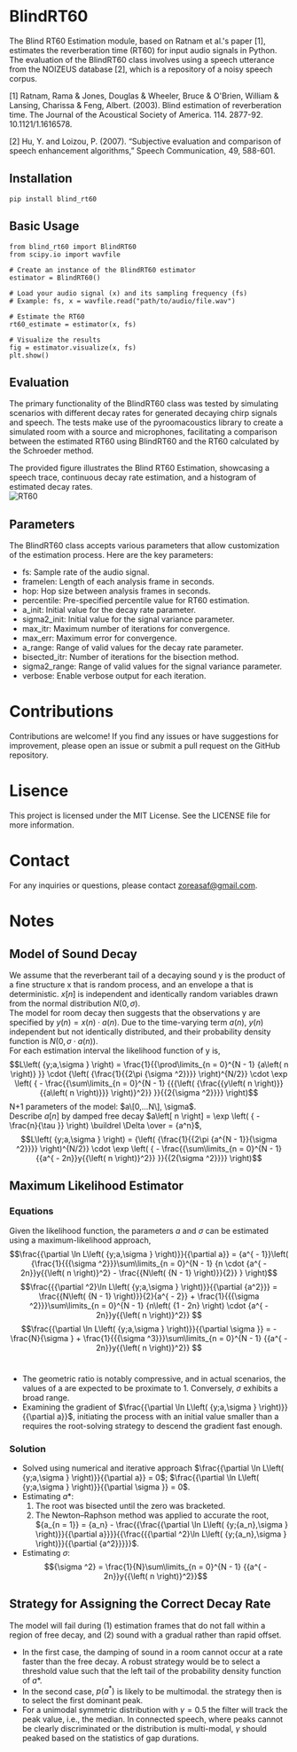 # BlindRT60
The Blind RT60 Estimation module, based on Ratnam et al.'s paper [1], estimates the reverberation time (RT60) for input audio signals in Python.
The evaluation of the BlindRT60 class involves using a speech utterance from the NOIZEUS database [2], which is a repository of a noisy speech corpus. 

[1] Ratnam, Rama & Jones, Douglas & Wheeler, Bruce & O'Brien, William & Lansing, Charissa & Feng, Albert. (2003). Blind estimation of reverberation time. The Journal of the Acoustical Society of America. 114. 2877-92. 10.1121/1.1616578. 

[2] Hu, Y. and Loizou, P. (2007). “Subjective evaluation and comparison of speech enhancement algorithms,” Speech Communication, 49, 588-601.

## Installation
```
pip install blind_rt60
```

## Basic Usage
```
from blind_rt60 import BlindRT60
from scipy.io import wavfile

# Create an instance of the BlindRT60 estimator
estimator = BlindRT60()

# Load your audio signal (x) and its sampling frequency (fs)
# Example: fs, x = wavfile.read("path/to/audio/file.wav")

# Estimate the RT60
rt60_estimate = estimator(x, fs)

# Visualize the results
fig = estimator.visualize(x, fs)
plt.show()
```

## Evaluation
The primary functionality of the BlindRT60 class was tested by simulating scenarios with different decay rates for generated decaying chirp signals and speech. The tests make use of the pyroomacoustics library to create a simulated room with a source and microphones, facilitating a comparison between the estimated RT60 using BlindRT60 and the RT60 calculated by the Schroeder method.

The provided figure illustrates the Blind RT60 Estimation, showcasing a speech trace, continuous decay rate estimation, and a histogram of estimated decay rates. 
<br/>
![RT60](supplementary_material/graphs/BlindRT60.png)


## Parameters
The BlindRT60 class accepts various parameters that allow customization of the estimation process. Here are the key parameters:

* fs: Sample rate of the audio signal.
* framelen: Length of each analysis frame in seconds.
* hop: Hop size between analysis frames in seconds.
* percentile: Pre-specified percentile value for RT60 estimation.
* a_init: Initial value for the decay rate parameter.
* sigma2_init: Initial value for the signal variance parameter.
* max_itr: Maximum number of iterations for convergence.
* max_err: Maximum error for convergence.
* a_range: Range of valid values for the decay rate parameter.
* bisected_itr: Number of iterations for the bisection method.
* sigma2_range: Range of valid values for the signal variance parameter.
* verbose: Enable verbose output for each iteration.

# Contributions
Contributions are welcome! If you find any issues or have suggestions for improvement, please open an issue or submit a pull request on the GitHub repository.

# Lisence
This project is licensed under the MIT License. See the LICENSE file for more information.

# Contact
For any inquiries or questions, please contact zoreasaf@gmail.com.


# Notes

## Model of Sound Decay
We assume that the reverberant tail of a decaying sound
y is the product of a fine structure x that is random process, and an envelope a that is deterministic. $x\left[ n \right]$ is independent and identically random variables drawn from the normal distribution $N\left( {0,\sigma } \right)$.
<br/>
The model for room decay then suggests that the observations y are specified by $y\left( n \right) = x\left( n \right) \cdot a\left( n \right)$.
Due to the time-varying term $a\left( n \right)$, $y\left( n \right)$ independent but not identically distributed, and their probability density function is $N\left( {0,\sigma  \cdot a\left( n \right)} \right)$.
<br/>
For each estimation interval the likelihood function of y is,
$$L\left( {y;a,\sigma } \right) = \frac{1}{{\prod\limits_{n = 0}^{N - 1} {a\left( n \right)} }} \cdot {\left( {\frac{1}{{2\pi {\sigma ^2}}}} \right)^{N/2}} \cdot \exp \left( { - \frac{{\sum\limits_{n = 0}^{N - 1} {{{\left( {\frac{{y\left( n \right)}}{{a\left( n \right)}}} \right)}^2}} }}{{2{\sigma ^2}}}} \right)$$
N+1 parameters of the model: $a\[0,...N\], \sigma$.
<br/>
Describe $a[n]$ by damped free decay $a\left[ n \right] = \exp \left( { - \frac{n}{\tau }} \right) \buildrel \Delta \over = {a^n}$,
$$L\left( {y;a,\sigma } \right) = {\left( {\frac{1}{{2\pi {a^{N - 1}}{\sigma ^2}}}} \right)^{N/2}} \cdot \exp \left( { - \frac{{\sum\limits_{n = 0}^{N - 1} {{a^{ - 2n}}y{{\left( n \right)}^2}} }}{{2{\sigma ^2}}}} \right)$$

## Maximum Likelihood Estimator
### Equations
Given the likelihood function, the parameters $a$ and $\sigma$ can be estimated using a maximum-likelihood approach,
$$\frac{{\partial \ln L\left( {y;a,\sigma } \right)}}{{\partial a}} = {a^{ - 1}}\left( {\frac{1}{{{\sigma ^2}}}\sum\limits_{n = 0}^{N - 1} {n \cdot {a^{ - 2n}}y{{\left( n \right)}^2} - \frac{{N\left( {N - 1} \right)}}{2}} } \right)$$
$$\frac{{{\partial ^2}\ln L\left( {y;a,\sigma } \right)}}{{\partial {a^2}}} = \frac{{N\left( {N - 1} \right)}}{2}{a^{ - 2}} + \frac{1}{{{\sigma ^2}}}\sum\limits_{n = 0}^{N - 1} {n\left( {1 - 2n} \right) \cdot {a^{ - 2n}}y{{\left( n \right)}^2}} $$
$$\frac{{\partial \ln L\left( {y;a,\sigma } \right)}}{{\partial \sigma }} =  - \frac{N}{\sigma } + \frac{1}{{{\sigma ^3}}}\sum\limits_{n = 0}^{N - 1} {{a^{ - 2n}}y{{\left( n \right)}^2}} $$
<br/>
* The geometric ratio is notably compressive, and in actual scenarios, the values of a are expected to be proximate to 1. Conversely, $\sigma$ exhibits a broad range. 
* Examining the gradient of $\frac{{\partial \ln L\left( {y;a,\sigma } \right)}}{{\partial a}}$, initiating the process with an initial value smaller than a requires the root-solving strategy to descend the gradient fast enough.

### Solution
* Solved using numerical and iterative approach $\frac{{\partial \ln L\left( {y;a,\sigma } \right)}}{{\partial a}} = 0$; $\frac{{\partial \ln L\left( {y;a,\sigma } \right)}}{{\partial \sigma }} = 0$.
* Estimating $a*$:
	1. The root was bisected until the zero was bracketed.
	2. The Newton–Raphson method was applied to accurate the root, ${a_{n = 1}} = {a_n} - \frac{{\frac{{\partial \ln L\left( {y;{a_n},\sigma } \right)}}{{\partial a}}}}{{\frac{{{\partial ^2}\ln L\left( {y;{a_n},\sigma } \right)}}{{\partial {a^2}}}}}$.
* Estimating $\sigma$:
	$${\sigma ^2} = \frac{1}{N}\sum\limits_{n = 0}^{N - 1} {{a^{ - 2n}}y{{\left( n \right)}^2}}$$

## Strategy for Assigning the Correct Decay Rate

The model will fail during (1) estimation frames that do not fall within a region of free decay, and (2) sound with a gradual rather than rapid offset.

* In the first case, the damping of sound in a room cannot occur at a rate faster than the free decay. A robust strategy would be to select a threshold value such that the left tail of the probability density function of $a*$.
* In the second case, $p(a^*)$ is likely to be multimodal. the strategy then is to select the first dominant peak.
* For a unimodal symmetric distribution with $\gamma = 0.5$ the filter will track the peak value, i.e., the median. In connected speech, where peaks cannot be clearly discriminated or the distribution is multi-modal, $\gamma$ should peaked based on the statistics of gap durations.




